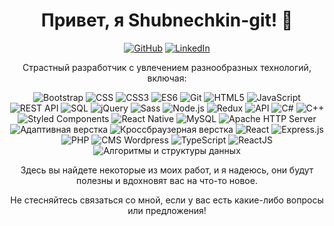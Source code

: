 <h1 align="center">Привет, я Shubnechkin-git! 👋</h1>

<p align="center">
  <a href="https://github.com/Shubnechkin-git"><img src="https://img.shields.io/github/followers/Shubnechkin-git.svg?label=GitHub&style=social" alt="GitHub"></a>
  <a href="https://www.linkedin.com/in/shubnechkin-git/"><img src="https://img.shields.io/badge/LinkedIn--_.svg?style=social&logo=linkedin" alt="LinkedIn"></a>
</p>

<p align="center">Страстный разработчик с увлечением разнообразных технологий, включая:</p>

<p align="center">
  <img src="https://img.shields.io/badge/Bootstrap-563D7C?style=for-the-badge&logo=bootstrap&logoColor=white" alt="Bootstrap">
  <img src="https://img.shields.io/badge/CSS-239120?style=for-the-badge&logo=css3&logoColor=white" alt="CSS">
  <img src="https://img.shields.io/badge/CSS3-1572B6?style=for-the-badge&logo=css3&logoColor=white" alt="CSS3">
  <img src="https://img.shields.io/badge/ES6-F7DF1E?style=for-the-badge&logo=javascript&logoColor=black" alt="ES6">
  <img src="https://img.shields.io/badge/Git-F05032?style=for-the-badge&logo=git&logoColor=white" alt="Git">
  <img src="https://img.shields.io/badge/HTML5-E34F26?style=for-the-badge&logo=html5&logoColor=white" alt="HTML5">
  <img src="https://img.shields.io/badge/JavaScript-F7DF1E?style=for-the-badge&logo=javascript&logoColor=black" alt="JavaScript">
  <img src="https://img.shields.io/badge/REST%20API-FF7F11?style=for-the-badge" alt="REST API">
  <img src="https://img.shields.io/badge/SQL-4479A1?style=for-the-badge&logo=mysql&logoColor=white" alt="SQL">
  <img src="https://img.shields.io/badge/jQuery-0769AD?style=for-the-badge&logo=jquery&logoColor=white" alt="jQuery">
  <img src="https://img.shields.io/badge/Sass-CC6699?style=for-the-badge&logo=sass&logoColor=white" alt="Sass">
  <img src="https://img.shields.io/badge/Node.js-339933?style=for-the-badge&logo=node.js&logoColor=white" alt="Node.js">
  <img src="https://img.shields.io/badge/Redux-764ABC?style=for-the-badge&logo=redux&logoColor=white" alt="Redux">
  <img src="https://img.shields.io/badge/API-000000?style=for-the-badge" alt="API">
  <img src="https://img.shields.io/badge/C%23-239120?style=for-the-badge&logo=c-sharp&logoColor=white" alt="C#">
  <img src="https://img.shields.io/badge/C++-00599C?style=for-the-badge&logo=c%2B%2B&logoColor=white" alt="C++">
  <img src="https://img.shields.io/badge/Styled%20Components-DB7093?style=for-the-badge&logo=styled-components&logoColor=white" alt="Styled Components">
  <img src="https://img.shields.io/badge/React%20Native-61DAFB?style=for-the-badge&logo=react&logoColor=white" alt="React Native">
  <img src="https://img.shields.io/badge/MySQL-4479A1?style=for-the-badge&logo=mysql&logoColor=white" alt="MySQL">
  <img src="https://img.shields.io/badge/Apache%20HTTP%20Server-D22128?style=for-the-badge&logo=apache&logoColor=white" alt="Apache HTTP Server">
  <img src="https://img.shields.io/badge/Адаптивная%20верстка-61DAFB?style=for-the-badge" alt="Адаптивная верстка">
  <img src="https://img.shields.io/badge/Кроссбраузерная%20верстка-00599C?style=for-the-badge" alt="Кроссбраузерная верстка">
  <img src="https://img.shields.io/badge/React-61DAFB?style=for-the-badge&logo=react&logoColor=white" alt="React">
  <img src="https://img.shields.io/badge/Express.js-000000?style=for-the-badge&logo=express&logoColor=white" alt="Express.js">
  <img src="https://img.shields.io/badge/PHP-777BB4?style=for-the-badge&logo=php&logoColor=white" alt="PHP">
  <img src="https://img.shields.io/badge/CMS%20Wordpress-21759B?style=for-the-badge&logo=wordpress&logoColor=white" alt="CMS Wordpress">
  <img src="https://img.shields.io/badge/TypeScript-3178C6?style=for-the-badge&logo=typescript&logoColor=white" alt="TypeScript">
  <img src="https://img.shields.io/badge/ReactJS-61DAFB?style=for-the-badge&logo=react&logoColor=white" alt="ReactJS">
  <img src="https://img.shields.io/badge/Алгоритмы%20и%20структуры%20данных-00599C?style=for-the-badge" alt="Алгоритмы и структуры данных">
</p>

<p align="center">Здесь вы найдете некоторые из моих работ, и я надеюсь, они будут полезны и вдохновят вас на что-то новое.</p>

<p align="center">Не стесняйтесь связаться со мной, если у вас есть какие-либо вопросы или предложения!</p>
